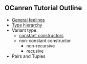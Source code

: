 ## OCanren Tutorial Outline

- [General feelings](./helloWorld)
- [Type hierarchy](./helloWorld2)  
- Variant type:
  - [constant constructors](./weekdays)  
  - non-constant constructor
    - non-recursive
    - recusive 
- Pairs and Tuples

